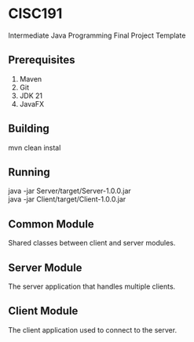# CISC191
Intermediate Java Programming Final Project Template
## Prerequisites
1. Maven
2. Git
3. JDK 21
4. JavaFX
## Building
mvn clean instal
## Running
java -jar Server/target/Server-1.0.0.jar  
java -jar Client/target/Client-1.0.0.jar
## Common Module
Shared classes between client and server modules.
## Server Module
The server application that handles multiple clients.
## Client Module
The client application used to connect to the server.

